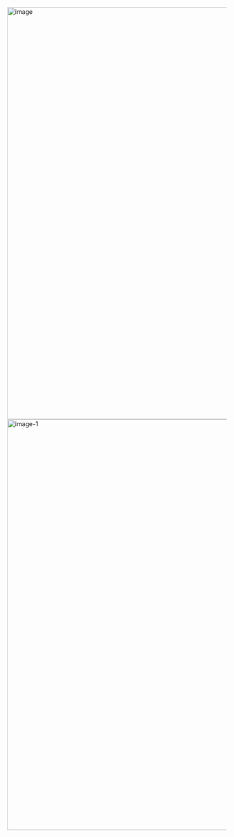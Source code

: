 <img width="947" alt="image" src="https://github.com/user-attachments/assets/c1fbe908-2972-4291-8d23-7a6f5f7e5751" />
<img width="944" alt="image-1" src="https://github.com/user-attachments/assets/4174b84a-9d63-4d41-a510-614f5687527e" />
